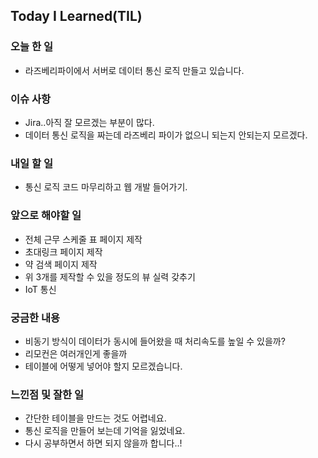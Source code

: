 ## Today I Learned(TIL)

### 오늘 한 일
- 라즈베리파이에서 서버로 데이터 통신 로직 만들고 있습니다.

### 이슈 사항
- Jira..아직 잘 모르겠는 부분이 많다.
- 데이터 통신 로직을 짜는데 라즈베리 파이가 없으니 되는지 안되는지 모르겠다.

### 내일 할 일
- 통신 로직 코드 마무리하고 웹 개발 들어가기.

### 앞으로 해야할 일
- 전체 근무 스케줄 표 페이지 제작
- 초대링크 페이지 제작
- 약 검색 페이지 제작
- 위 3개를 제작할 수 있을 정도의 뷰 실력 갖추기
- IoT 통신

### 궁금한 내용
- 비동기 방식이 데이터가 동시에 들어왔을 때 처리속도를 높일 수 있을까?
- 리모컨은 여러개인게 좋을까
- 테이블에 어떻게 넣어야 할지 모르겠습니다.

### 느낀점 및 잘한 일
- 간단한 테이블을 만드는 것도 어렵네요.
- 통신 로직을 만들어 보는데 기억을 잃었네요.
- 다시 공부하면서 하면 되지 않을까 합니다..!
